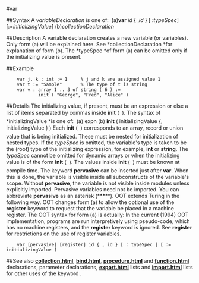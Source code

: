 
#var

##Syntax
A *variableDeclaration* is one of:
 (a)**var** *id* { ,*id* } [ :*typeSpec*] [:=*initializingValue*] (b)*collectionDeclaration*



##Description
A variable declaration creates a new variable (or variables). Only form (a) will be explained here. See *collectionDeclaration *for explanation of form (b). The *typeSpec *of form (a) can be omitted only if the initializing value is present.



##Example



        var j, k : int := 1     % j and k are assigned value 1
        var t := "Sample"       % The type of t is string
        var v : array 1 .. 3 of string ( 6 ) :=
                init ( "George", "Fred", "Alice" )
##Details
The initializing value, if present, must be an expression or else a list of items separated by commas inside **init** (  ). The syntax of *initializingValue *is one of:
 (a) expn (b) **init** ( initializingValue {, initializingValue } )
Each **init** (  ) corresponds to an array, record or union value that is being initialized. These must be nested for initialization of nested types.
If the *typeSpec* is omitted, the variable's type is taken to be the (root) type of the initializing expression, for example, **int** or **string**. The *typeSpec* cannot be omitted for dynamic arrays or when the initializing value is of the form **init** (  ). The values inside **init** (  ) must be known at compile time.
The keyword **pervasive** can be inserted just after **var**. When this is done, the variable is visible inside all subconstructs of the variable's scope. Without **pervasive**, the variable is not visible inside modules unless explicitly imported. Pervasive variables need not be imported. You can abbreviate **pervasive** as an asterisk (*****).
OOT extends Turing in the following way. OOT changes form (a) to allow the optional use of the **register** keyword to request that the variable be placed in a machine register. The OOT syntax for form (a) is actually:
In the current (1994) OOT implementation, programs are run interpretively using pseudo-code, which has no machine registers, and the **register** keyword is ignored. See **register** for restrictions on the use of register variables.


        var [pervasive] [register] id { , id } [ : typeSpec ] [ := initializingValue ]
##See also
**[collection.html](collection)**, **[bind.html](bind)**, **[procedure.html](procedure)** and **[function.html](function)** declarations, parameter declarations, **[export.html](export)** lists and **[import.html](import)** lists for other uses of the keyword **[](var)**.


